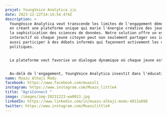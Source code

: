 ```yaml
---
projet: YoungVoice Analytica 🇸🇳
date: 2023-12-22T14:14:54.474Z
description: >
  YoungVoice Analytica veut transcende les limites de l'engagement démocratique
  en créant une plateforme unique qui marie l'énergie créative des jeunes avec
  la sophistication des sciences de données. Notre solution offre un espace
  interactif où chaque jeune citoyen peut non seulement partager ses idées, mais
  aussi participer à des débats informés qui façonnent activement les décisions
  politiques.


  La plateforme veut favorise un dialogue dynamique où chaque jeune est encouragé à exprimer ses opinions. Des fonctionnalités interactives stimulent des discussions significatives, transformant ainsi chaque interaction en un acte de participation démocratique.


  Au-delà de l'engagement, YoungVoice Analytica investit dans l'éducation. Des modules éducatifs numériques novateurs élèvent la compréhension des jeunes sur les processus démocratiques, les armant ainsi pour une participation plus informée.
name: Muazu Alhaji Modu
facebook: https://www.facebook.com/muazul1
instagram: https://www.instagram.com/Muazu_little4
title: "AgriConnect "
image: /images/img-20231223-wa0013.jpg
linkedIn: https://www.linkedin.com/in/muazu-alhaji-modu-4912a698
twitter: https://www.instagram.com/Muazulittle4
---
```


